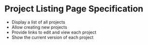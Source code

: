 # Project Listing Page Specification

- Display a list of all projects
- Allow creating new projects
- Provide links to edit and view each project
- Show the current version of each project